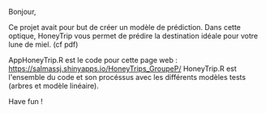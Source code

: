 Bonjour,

Ce projet avait pour but de créer un modèle de prédiction. 
Dans cette optique, HoneyTrip vous permet de prédire la destination idéale pour votre lune de miel.
(cf pdf)

AppHoneyTrip.R est le code pour cette page web : https://salmassj.shinyapps.io/HoneyTrips_GroupeP/
HoneyTrip.R est l'ensemble du code et son procéssus avec les différents modèles tests (arbres et modèle linéaire).

Have fun !
